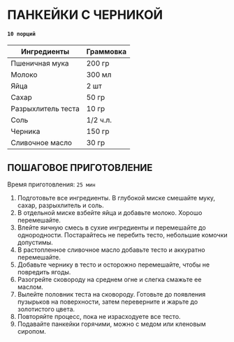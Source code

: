 # ПАНКЕЙКИ С ЧЕРНИКОЙ
#### `10 порций`
| Ингредиенты          | Граммовка |
|----------------------|-----------|
| Пшеничная мука       | 200 гр    |
| Молоко               | 300 мл    |
| Яйца                 | 2 шт      |
| Сахар                | 50 гр     |
| Разрыхлитель теста   | 10 гр     |
| Соль                 | 1/2 ч.л.  |
| Черника              | 150 гр     |
| Сливочное масло      | 30 гр     |

## ПОШАГОВОЕ ПРИГОТОВЛЕНИЕ
Время приготовления: `25 мин`
1. Подготовьте все ингредиенты. В глубокой миске смешайте муку, сахар, разрыхлитель и соль.
2. В отдельной миске взбейте яйца и добавьте молоко. Хорошо перемешайте.
3. Влейте яичную смесь в сухие ингредиенты и перемешайте до однородности. Постарайтесь не перебить тесто, небольшие комочки допустимы.
4. В растопленное сливочное масло добавьте тесто и аккуратно перемешайте.
5. Добавьте чернику в тесто и осторожно перемешайте, чтобы не повредить ягоды.
6. Разогрейте сковороду на среднем огне и слегка смажьте ее маслом.
7. Вылейте половник теста на сковороду. Готовьте до появления пузырьков на поверхности, затем переверните и жарьте до золотистого цвета.
8. Повторяйте процесс, пока не израсходуете все тесто.
9. Подавайте панкейки горячими, можно с медом или кленовым сиропом.
